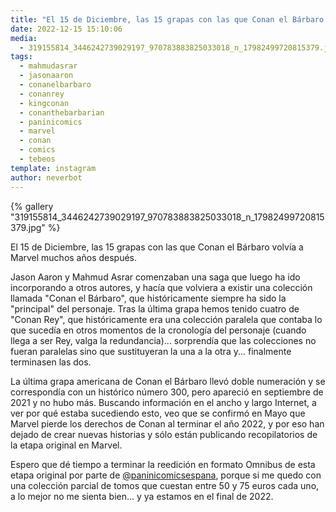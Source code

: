 ```yaml
---
title: "El 15 de Diciembre, las 15 grapas con las que Conan el Bárbaro volvía a Marvel muchos años después"
date: 2022-12-15 15:10:06
media: 
  - 319155814_3446242739029197_970783883825033018_n_17982499720815379.jpg
tags: 
  - mahmudasrar
  - jasonaaron
  - conanelbarbaro
  - conanrey
  - kingconan
  - conanthebarbarian
  - paninicomics
  - marvel
  - conan
  - comics
  - tebeos
template: instagram
author: neverbot
---
```


{% gallery "319155814_3446242739029197_970783883825033018_n_17982499720815379.jpg" %}

El 15 de Diciembre, las 15 grapas con las que Conan el Bárbaro volvía a Marvel muchos años después.

Jason Aaron y Mahmud Asrar comenzaban una saga que luego ha ido incorporando a otros autores, y hacía que volviera a existir una colección llamada "Conan el Bárbaro", que históricamente siempre ha sido la "principal" del personaje. Tras la última grapa hemos tenido cuatro de "Conan Rey", que históricamente era una colección paralela que contaba lo que sucedía en otros momentos de la cronología del personaje (cuando llega a ser Rey, valga la redundancia)... sorprendía que las colecciones no fueran paralelas sino que sustituyeran la una a la otra y... finalmente terminasen las dos.

La última grapa americana de Conan el Bárbaro llevó doble numeración y se correspondía con un histórico número 300, pero apareció en septiembre de 2021  y no hubo más. Buscando información en el ancho y largo Internet, a ver por qué estaba sucediendo esto, veo que se confirmó en Mayo que Marvel pierde los derechos de Conan al terminar el año 2022, y por eso han dejado de crear nuevas historias y sólo están publicando recopilatorios de la etapa original en Marvel.

Espero que dé tiempo a terminar la reedición en formato Omnibus de esta etapa original por parte de [@paninicomicsespana](https://instagram.com/paninicomicsespana), porque si me quedo con una colección parcial de tomos que cuestan entre 50 y 75 euros cada uno, a lo mejor no me sienta bien... y ya estamos en el final de 2022.
